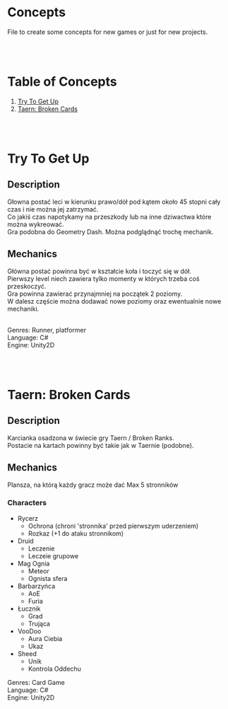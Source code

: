 # Concepts

File to create some concepts for new games or just for new projects.

<br /><br />

# Table of Concepts
1. [Try To Get Up](#Try-To-Get-Up)
2. [Taern: Broken Cards](#Taern-Broken-Cards)

<br /><br />

# Try To Get Up

## Description


Głowna postać leci w kierunku prawo/dół pod kątem około 45 stopni cały czas i nie można jej zatrzymać.<br />
Co jakiś czas napotykamy na przeszkody lub na inne dziwactwa które można wykreować.<br />
Gra podobna do Geometry Dash. Można podglądnąć trochę mechanik.<br />

## Mechanics

Główna postać powinna być w kształcie koła i toczyć się w dół.<br />
Pierwszy level niech zawiera tylko momenty w których trzeba coś przeskoczyć.<br />
Gra powinna zawierać przynajmniej na początek 2 poziomy.<br />
W dalesz częście można dodawać nowe poziomy oraz ewentualnie nowe mechaniki.<br /><br />

Genres: Runner, platformer<br />
Language: C#<br />
Engine: Unity2D

<br /><br />

# Taern: Broken Cards

## Description

Karcianka osadzona w świecie gry Taern / Broken Ranks.<br />
Postacie na kartach powinny być takie jak w Taernie (podobne).<br />

## Mechanics

Plansza, na którą każdy gracz może dać Max 5 stronników

### Characters
- Rycerz
  - Ochrona (chroni 'stronnika' przed pierwszym uderzeniem)
  - Rozkaz (+1 do ataku stronnikom)
- Druid 
  - Leczenie
  - Leczeie grupowe
- Mag Ognia 
  - Meteor
  - Ognista sfera
- Barbarzyńca 
  - AoE
  - Furia
- Łucznik 
  - Grad
  - Trująca
- VooDoo 
  - Aura Ciebia
  - Ukaz
- Sheed 
  - Unik
  - Kontrola Oddechu


Genres: Card Game<br />
Language: C#<br />
Engine: Unity2D

<br /><br />

